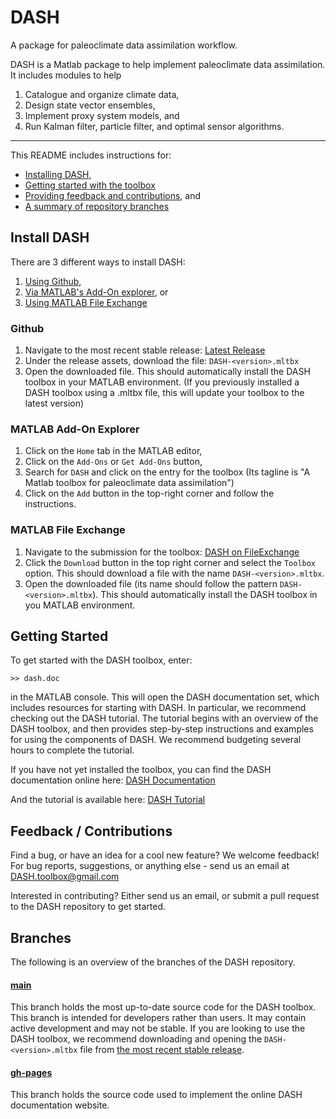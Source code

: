 # DASH
A package for paleoclimate data assimilation workflow.

DASH is a Matlab package to help implement paleoclimate data assimilation. It includes modules to help
1. Catalogue and organize climate data,
2. Design state vector ensembles,
3. Implement proxy system models, and
4. Run Kalman filter, particle filter, and optimal sensor algorithms.

----

This README includes instructions for:

* [Installing DASH](#install-dash),
* [Getting started with the toolbox](#getting-started)
* [Providing feedback and contributions](#feedback-contributions), and
* [A summary of repository branches](#branches)


## Install DASH

There are 3 different ways to install DASH:

1. [Using Github](#github),
2. [Via MATLAB's Add-On explorer](#matlab-add-on-explorer), or
3. [Using MATLAB File Exchange](#matlab-file-exchange)

### Github

1. Navigate to the most recent stable release: [Latest Release](https://github.com/JonKing93/DASH/releases/latest)
2. Under the release assets, download the file: `DASH-<version>.mltbx`
3. Open the downloaded file. This should automatically install the DASH toolbox in your MATLAB environment.
(If you previously installed a DASH toolbox using a .mltbx file, this will update your toolbox to the latest version)

### MATLAB Add-On Explorer

1. Click on the `Home` tab in the MATLAB editor,
2. Click on the `Add-Ons` or `Get Add-Ons` button,
3. Search for `DASH` and click on the entry for the toolbox (Its tagline is "A Matlab toolbox for paleoclimate data assimilation")
4. Click on the `Add` button in the top-right corner and follow the instructions.

### MATLAB File Exchange

1. Navigate to the submission for the toolbox: [DASH on FileExchange](https://www.mathworks.com/matlabcentral/fileexchange/120453-dash)
2. Click the `Download` button in the top right corner and select the `Toolbox` option. This should download a file with the name `DASH-<version>.mltbx`.
3. Open the downloaded file (its name should follow the pattern `DASH-<version>.mltbx`). This should automatically install the DASH toolbox in you MATLAB environment.


## Getting Started

To get started with the DASH toolbox, enter:
```
>> dash.doc
```
in the MATLAB console. This will open the DASH documentation set, which includes resources for starting with DASH. In particular, we recommend checking out the DASH tutorial. The tutorial begins with an overview of the DASH toolbox, and then provides step-by-step instructions and examples for using the components of DASH. We recommend budgeting several hours to complete the tutorial.

If you have not yet installed the toolbox, you can find the DASH documentation online here: [DASH Documentation](https://jonking93.github.io/DASH/welcome.html)

And the tutorial is available here: [DASH Tutorial](https://jonking93.github.io/DASH/Tutorial/welcome.html)


## Feedback / Contributions

Find a bug, or have an idea for a cool new feature? We welcome feedback!
For bug reports, suggestions, or anything else - send us an email at DASH.toolbox@gmail.com

Interested in contributing? Either send us an email, or submit a pull request to the DASH repository to get started.


## Branches
The following is an overview of the branches of the DASH repository.

#### [main](https://github.com/JonKing93/DASH/tree/main)
This branch holds the most up-to-date source code for the DASH toolbox. This branch is intended for developers rather than users. It may contain active development and may not be stable. If you are looking to use the DASH toolbox, we recommend downloading and opening the `DASH-<version>.mltbx` file from [the most recent stable release](https://github.com/JonKing93/DASH/releases/latest).

#### [gh-pages](https://github.com/JonKing93/DASH/tree/v4_build)
This branch holds the source code used to implement the online DASH documentation website.
